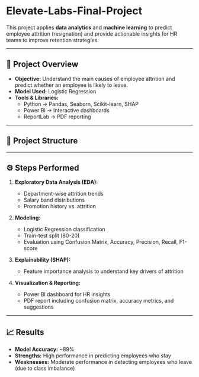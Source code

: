 # Elevate-Labs-Final-Project

This project applies **data analytics** and **machine learning** to predict employee attrition (resignation) and provide actionable insights for HR teams to improve retention strategies.

---

## 🚀 Project Overview
- **Objective:** Understand the main causes of employee attrition and predict whether an employee is likely to leave.  
- **Model Used:** Logistic Regression  
- **Tools & Libraries:**  
  - Python → Pandas, Seaborn, Scikit-learn, SHAP  
  - Power BI → Interactive dashboards  
  - ReportLab → PDF reporting  

---

## 📂 Project Structure

---

## ⚙️ Steps Performed
1. **Exploratory Data Analysis (EDA):**  
   - Department-wise attrition trends  
   - Salary band distributions  
   - Promotion history vs. attrition  

2. **Modeling:**  
   - Logistic Regression classification  
   - Train-test split (80-20)  
   - Evaluation using Confusion Matrix, Accuracy, Precision, Recall, F1-score  

3. **Explainability (SHAP):**  
   - Feature importance analysis to understand key drivers of attrition  

4. **Visualization & Reporting:**  
   - Power BI dashboard for HR insights  
   - PDF report including confusion matrix, accuracy metrics, and suggestions  

---

## 📈 Results
- **Model Accuracy:** ~89%  
- **Strengths:** High performance in predicting employees who stay  
- **Weaknesses:** Moderate performance in detecting employees who leave (due to class imbalance)  
